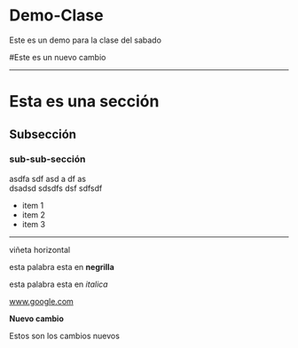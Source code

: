 # Demo-Clase
Este es un demo para la clase del sabado


#Este es un nuevo cambio

---


# Esta es una sección

## Subsección

### sub-sub-sección

asdfa sdf
asd a
df
as    
  dsadsd
  sdsdfs
  dsf
  sdfsdf


* item 1
* item 2
* item 3

--- 
viñeta horizontal


esta palabra esta en **negrilla**

esta palabra esta en *italica*

www.google.com



**Nuevo cambio**

Estos son los cambios nuevos
